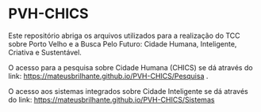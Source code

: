 # PVH-CHICS
Este repositório abriga os arquivos utilizados para a realização do TCC sobre Porto Velho e a Busca Pelo Futuro: Cidade Humana, Inteligente, Criativa e Sustentável. 

O acesso para a pesquisa sobre Cidade Humana (CHICS) se dá através do link: https://mateusbrilhante.github.io/PVH-CHICS/Pesquisa .

O acesso aos sistemas integrados sobre Cidade Inteligente se dá através do link: https://mateusbrilhante.github.io/PVH-CHICS/Sistemas

